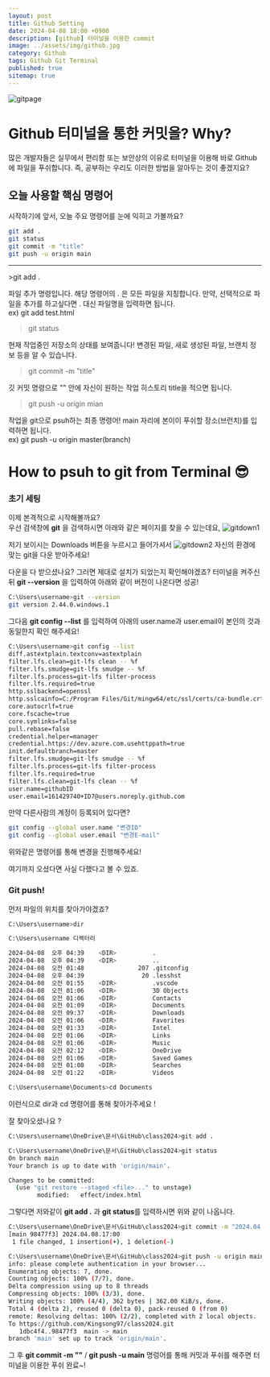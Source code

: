 ```yaml
---
layout: post
title: Github Setting
date: 2024-04-08 18:00 +0900
description: [github] 터미널을 이용한 commit
image: ../assets/img/github.jpg
category: Github 
tags: Github Git Terminal
published: true
sitemap: true
---
```

![gitpage](https://github.com/Kingsong97/Kingsong97.github.io/assets/161429740/437ae48d-7f6f-4d22-806b-f39440a57086)
# Github 터미널을 통한 커밋을? Why? 
많은 개발자들은 실무에서 편리함 또는 보안상의 이유로 터미널을 이용해 바로 Github에 파일을 푸쉬합니다. 즉, 공부하는 우리도 이러한 방법을 알아두는 것이 좋겠지요?


## 오늘 사용할 핵심 명령어

시작하기에 앞서, 오늘 주요 명령어를 눈에 익히고 가볼까요?
````bash
git add .   
git status
git commit -m "title"
git push -u origin main
````
<hr/>
>git add .  

파일 추가 명령입니다. 해당 명령어의 . 은 모든 파일을 지칭합니다. 만약, 선택적으로 파일을 추가를 하고싶다면 . 대신 파일명을 입력하면 됩니다.     
ex) git add test.html   

>git status

현재 작업중인 저장소의 상태를 보여줍니다! 변경된 파일, 새로 생성된 파일, 브랜치 정보 등을 알 수 있습니다.

>git commit -m "title" 

깃 커밋 명령으로 "" 안에 자신이 원하는 작업 히스토리 title을 적으면 됩니다.

>git push -u origin mian

작업을 git으로 psuh하는 최종 명령어! main 자리에 본이이 푸쉬할 장소(브런치)를 입력하면 됩니다.<br>
ex) git push -u origin master(branch)



# How to psuh to git from Terminal 😎
### 초기 세팅 ###
이제 본격적으로 시작해볼까요?<br>
우선 검색창에 **git** 을 검색하시면 아래와 같은 페이지를 찾을 수 있는데요,
![gitdown1](https://github.com/Kingsong97/Kingsong97.github.io/assets/161429740/1b951776-e4d1-454b-80eb-418d296ef28e)

저기 보이시는 Downloads 버튼을 누르시고 들어가셔서
![gitdown2](https://github.com/Kingsong97/Kingsong97.github.io/assets/161429740/b72cd120-8136-44cc-bf73-dae683db71a8)
자신의 환경에 맞는 git을 다운 받아주세요!

다운을 다 받으셨나요? 그러면 제대로 설치가 되었는지 확인해야겠죠?
터미널을 켜주신뒤 **git --version** 을 입력하여 아래와 같이 버전이 나온다면 성공!
````bash
C:\Users\username>git --version
git version 2.44.0.windows.1
````
그다음 **git config --list** 를 입력하여 아래의 user.name과 user.email이 본인의 것과 동일한지 확인 해주세요!
````bash
C:\Users\username>git config --list
diff.astextplain.textconv=astextplain
filter.lfs.clean=git-lfs clean -- %f
filter.lfs.smudge=git-lfs smudge -- %f
filter.lfs.process=git-lfs filter-process
filter.lfs.required=true
http.sslbackend=openssl
http.sslcainfo=C:/Program Files/Git/mingw64/etc/ssl/certs/ca-bundle.crt
core.autocrlf=true
core.fscache=true
core.symlinks=false
pull.rebase=false
credential.helper=manager
credential.https://dev.azure.com.usehttppath=true
init.defaultbranch=master
filter.lfs.smudge=git-lfs smudge -- %f
filter.lfs.process=git-lfs filter-process
filter.lfs.required=true
filter.lfs.clean=git-lfs clean -- %f
user.name=githubID
user.email=161429740+ID7@users.noreply.github.com
````

만약 다른사람의 계정이 등록되어 있다면?
````bash
git config --global user.name "변경ID"
git config --global user.email "변경E-mail"
````
위와같은 명령어를 통해 변경을 진행해주세요!

여기까지 오셨다면 사실 다했다고 볼 수 있죠.

### Git push! 

먼저 파일의 위치를 찾아가야겠죠?
````bash
C:\Users\username>dir

C:\Users\username 디렉터리

2024-04-08  오후 04:39    <DIR>          .
2024-04-08  오후 04:39    <DIR>          ..
2024-04-08  오전 01:48               207 .gitconfig
2024-04-08  오후 04:39                20 .lesshst
2024-04-08  오전 01:55    <DIR>          .vscode
2024-04-08  오전 01:06    <DIR>          3D Objects
2024-04-08  오전 01:06    <DIR>          Contacts
2024-04-08  오전 01:09    <DIR>          Documents
2024-04-08  오전 09:37    <DIR>          Downloads
2024-04-08  오전 01:06    <DIR>          Favorites
2024-04-08  오전 01:33    <DIR>          Intel
2024-04-08  오전 01:06    <DIR>          Links
2024-04-08  오전 01:06    <DIR>          Music
2024-04-08  오전 02:12    <DIR>          OneDrive
2024-04-08  오전 01:06    <DIR>          Saved Games
2024-04-08  오전 01:08    <DIR>          Searches
2024-04-08  오전 01:22    <DIR>          Videos

C:\Users\username\Documents>cd Documents
````
이런식으로 dir과 cd 명령어를 통해 찾아가주세요 ! 

잘 찾아오셨나요 ? 
````bash
C:\Users\username\OneDrive\문서\GitHub\class2024>git add .

C:\Users\username\OneDrive\문서\GitHub\class2024>git status
On branch main
Your branch is up to date with 'origin/main'.

Changes to be committed:
  (use "git restore --staged <file>..." to unstage)
        modified:   effect/index.html
````
그렇다면 저와같이 **git add .** 과 **git status**를 입력하시면 위와 같이 나옵니다. 
````bash
C:\Users\username\OneDrive\문서\GitHub\class2024>git commit -m "2024.04.08.17:00"
[main 98477f3] 2024.04.08.17:00
 1 file changed, 1 insertion(+), 1 deletion(-)

C:\Users\username\OneDrive\문서\GitHub\class2024>git push -u origin main
info: please complete authentication in your browser...
Enumerating objects: 7, done.
Counting objects: 100% (7/7), done.
Delta compression using up to 8 threads
Compressing objects: 100% (3/3), done.
Writing objects: 100% (4/4), 362 bytes | 362.00 KiB/s, done.
Total 4 (delta 2), reused 0 (delta 0), pack-reused 0 (from 0)
remote: Resolving deltas: 100% (2/2), completed with 2 local objects.
To https://github.com/Kingsong97/class2024.git
   1dbc4f4..98477f3  main -> main
branch 'main' set up to track 'origin/main'.
````
그 후 **git commit -m ""** / **git push -u main** 명렁어를 통해 커밋과 푸쉬를 해주면 터미널을 이용한 푸쉬 완료~!
